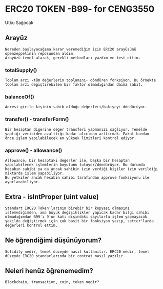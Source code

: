 # ERC20 TOKEN -B99- for CENG3550
Utku Sağocak

## Arayüz
    Nereden başlayacağıma karar veremediğim için ERC20 arayüzünü openzeppelinin reposundan aldım. 
    Arayüzü temel alarak, gerekli methodları yazdım ve test ettim.

### totalSupply()
    Toplam arzı -tüm değerlerin toplamını- döndüren fonksiyon. Bu örnekte toplam arzı değiştirebilen bir faktör olmadığından daima sabit.

### balanceOf()
    Adresi girile kişinin sahib olduğu değerleri/bakiyeyi döndürüyor.

### transfer() - transferForm()
    Bir hesaptan diğerine değer transferi yapmanızı sağlıyor. Temelde yaptığı vericiden azalttığı kadar alıcıdan arttırmak. Fakat bundan önce işlem yapılabilecek en yüksek limitleri kontrol ediyor.

### approve() - allowance()
    Allowance, bir hesaptaki değerler ile, başka bir hesaptan yapılabilecek işlemlerin boyutunu tutuyor/döndürüyor. Bu durumda hesabın sahibi ya da ancak sahibin izin verdiği kişiler izin verildiği miktarda işlem yapabiliyor.
    Bu yetkiler ancak hesabın sahibi tarafından approve fonksiyonu ile ayarlanabiliyor.

## Extra - isIntProper (uint value)
    Standart IRC20 Token'larının birebir bir kopyası olmasını istemediğimden, ama büyük değişiklikler yapıcak kadar bilgi sahibi olmadığımdan B99'ı 9'un katı dışındaki sayılarla işlem yapmayacak şekilde değiştirmek için çok basit bir fonksiyon yazıp, setter'larda değerleri kontrol ettim.

## Ne öğrendiğimi düşünüyorum?
    Solidity nedir, temel düzeyde nasıl kullanılır. ERC20 nedir, temel düzeyde ERC20 standarlarında bir contrat nasıl yazılır.

## Neleri henüz öğrenemedim?
    Blockchain, transaction, coin, token nedir?
